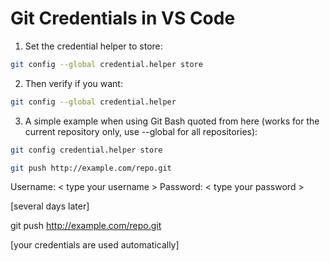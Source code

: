 # Git Credentials in VS Code

1. Set the credential helper to store:

```bash
git config --global credential.helper store
```
2. Then verify if you want:

```bash
git config --global credential.helper
```

3. A simple example when using Git Bash quoted from here (works for the current repository only, use --global for all repositories):

```bash
git config credential.helper store
```
```bash
git push http://example.com/repo.git
```

Username: < type your username >
Password: < type your password >

[several days later]

git push http://example.com/repo.git

[your credentials are used automatically]
